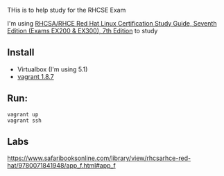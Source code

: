 THis is to help study for the RHCSE Exam

I'm using [RHCSA/RHCE Red Hat Linux Certification Study Guide, Seventh Edition (Exams EX200 & EX300), 7th Edition](https://www.safaribooksonline.com/library/view/rhcsarhce-red-hat/9780071841948/) to study

## Install

- Virtualbox (I'm using 5.1)
- [vagrant 1.8.7](https://releases.hashicorp.com/vagrant/1.8.7/)

## Run:

```
vagrant up
vagrant ssh
```

## Labs

https://www.safaribooksonline.com/library/view/rhcsarhce-red-hat/9780071841948/app_f.html#app_f
